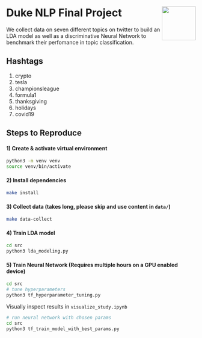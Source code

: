 # Duke NLP Final Project <img width=90 align="right" src="https://upload.wikimedia.org/wikipedia/commons/thumb/e/e6/Duke_University_logo.svg/1024px-Duke_University_logo.svg.png">

We collect data on seven different topics on twitter to build an LDA model as well as a discriminative Neural Network to benchmark their perfomance in topic classification.

## Hashtags
1) crypto
2) tesla
3) championsleague
4) formula1
5) thanksgiving
6) holidays
7) covid19

## Steps to Reproduce
#### 1) Create & activate virtual environment
```bash
python3 -m venv venv
source venv/bin/activate
```

#### 2) Install dependencies
```bash
make install
```

#### 3) Collect data (takes long, please skip and use content in `data/`) 
```bash
make data-collect
```

#### 4) Train LDA model
```bash
cd src
python3 lda_modeling.py
```


#### 5) Train Neural Network (Requires multiple hours on a GPU enabled device)
```bash
cd src
# tune hyperparameters
python3 tf_hyperparameter_tuning.py
```

Visually inspect results in `visualize_study.ipynb`

```bash
# run neural network with chosen params
cd src
python3 tf_train_model_with_best_params.py
```




